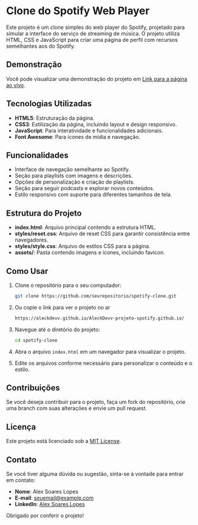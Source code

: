 # Clone do Spotify Web Player

Este projeto é um clone simples do web player do Spotify, projetado para simular a interface do serviço de streaming de música. O projeto utiliza HTML, CSS e JavaScript para criar uma página de perfil com recursos semelhantes aos do Spotify.

## Demonstração

Você pode visualizar uma demonstração do projeto em [Link para a página ao vivo](https://aleckdevv.github.io/AleckDevv-projeto-spotify.github.io/).

## Tecnologias Utilizadas

- **HTML5**: Estruturação da página.
- **CSS3**: Estilização da página, incluindo layout e design responsivo.
- **JavaScript**: Para interatividade e funcionalidades adicionais.
- **Font Awesome**: Para ícones de mídia e navegação.

## Funcionalidades

- Interface de navegação semelhante ao Spotify.
- Seção para playlists com imagens e descrições.
- Opções de personalização e criação de playlists.
- Seção para seguir podcasts e explorar novos conteúdos.
- Estilo responsivo com suporte para diferentes tamanhos de tela.

## Estrutura do Projeto

- **index.html**: Arquivo principal contendo a estrutura HTML.
- **styles/reset.css**: Arquivo de reset CSS para garantir consistência entre navegadores.
- **styles/style.css**: Arquivo de estilos CSS para a página.
- **assets/**: Pasta contendo imagens e ícones, incluindo favicon.

## Como Usar

1. Clone o repositório para o seu computador:

   ```bash
   git clone https://github.com/seurepositorio/spotify-clone.git
   ```

2. Ou copie o link para ver o projeto no ar

   ```bash
   https://aleckdevv.github.io/AleckDevv-projeto-spotify.github.io/

   ```

3. Navegue até o diretório do projeto:

   ```bash
   cd spotify-clone
   ```

4. Abra o arquivo `index.html` em um navegador para visualizar o projeto.

5. Edite os arquivos conforme necessário para personalizar o conteúdo e o estilo.

## Contribuições

Se você deseja contribuir para o projeto, faça um fork do repositório, crie uma branch com suas alterações e envie um pull request.

## Licença

Este projeto está licenciado sob a [MIT License](LICENSE).

## Contato

Se você tiver alguma dúvida ou sugestão, sinta-se à vontade para entrar em contato:

- **Nome**: Alex Soares Lopes
- **E-mail**: seuemail@example.com
- **LinkedIn**: [Alex Soares Lopes](https://www.linkedin.com/in/alex-soares-lopes-448b79226/)

Obrigado por conferir o projeto!
